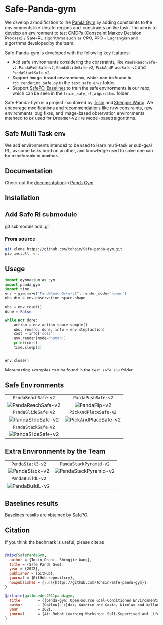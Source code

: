 # Safe-Panda-gym
We develop a modification to the [Panda Gym](https://github.com/qgallouedec/panda-gym) by adding constraints to the environments like Unsafe regions and,
constraints on the task. The aim is to develop an environment to test CMDPs (Constraint Markov Decision Process) / Safe-RL algorithms
such as CPO, PPO - Lagrangian and algorithms developed by the team.

Safe-Panda-gym is developed with the following key features:

* Add safe environments considering the constraints, like `PandaReachSafe-v2`, `PandaPushSafe-v2`, `PandaSlideSafe-v2`, `PickAndPlaceSafe-v2` and `PandaStackSafe-v2`.
* Support image-based environments, which can be found in `rgb_rendering_safe.py` in the `test_safe_envs` folder.
* Support [SafePO-Baselines](https://github.com/PKU-MARL/Safe-Policy-Optimization) to train the safe environments in our repo, which can be seen in the `train_safe_rl_algorithms` folder.


Safe-Panda-Gym is a project maintained by 
[Tosin](https://github.com/tohsin) and [Shengjie Wang](https://github.com/Shengjiewang-Jason).
We encourage modifications and recommendations like new constraints, new environments, bug fixes, and Image-based observation environments intended to be used for Dreamer-v2 like Model-based algorithms.

##  Safe Multi Task env
We add environments intended to be used to learn multi-task or sub-goal RL, as some tasks build on another, and knowledge used to solve one can be transferable to another.

## Documentation

Check out the [documentation](https://panda-gym.readthedocs.io/en/latest/) in [Panda Gym](https://github.com/qgallouedec/panda-gym).

## Installation

## Add Safe Rl submodule
git submodule add .git

### From source

```bash
git clone https://github.com/tohsin/Safe-panda-gym.git
pip install -e .
```

## Usage

```python
import gymnasium as gym
import panda_gym
import time
env = gym.make("PandaReachSafe-v2", render_mode="human")
obs_dim = env.observation_space.shape

obs = env.reset()
done = False

while not done:
    action = env.action_space.sample()
    obs, reward, done, info = env.step(action)
    cost = info['cost']
    env.render(mode='human')
    print(cost)
    time.sleep(2)


env.close()
```
More testing examples can be found in the `test_safe_env` folder.






## Safe Environments
|                                  |                                                |
| :------------------------------: | :--------------------------------------------: |
|         `PandaReachSafe-v2`          |              `PandaPushSafe-v2`                    |
| ![PandaReachSafe-v2](docs/_static/img/reach-safe.png) | ![PandaFlip-v2](docs/_static/img/push-safe.png) |
|         `PandaSlideSafe-v2`          |              `PickAndPlaceSafe-v2`                    |
| ![PandaSlideSafe-v2](docs/_static/img/slide-safe.png) | ![PickAndPlaceSafe-v2](docs/_static/img/pick-and-place-safe.png) |
|         `PandaStackSafe-v2`          
| ![PandaSlideSafe-v2](docs/_static/img/stack-safe.png) 



## Extra Environments by the Team

|                                  |                                                |
| :------------------------------: | :--------------------------------------------: |
|         `PandaStack3-v2`          |              `PandaStackPyramid-v2`                    |
| ![PandaStack-v2](docs/_static/img/stack-3.png) | ![PandaStackPyramid-v2](docs/_static/img/stack-pyramid.png) |
|         `PandaBuildL-v2`          
| ![PandaBuildL-v2](docs/_static/img/build-l.png) 


## Baselines results

Baselines results are obtained by [SafePO](https://github.com/PKU-MARL/Safe-Policy-Optimization).

## Citation

If you think the bechmark is useful, please cite as

```bib

@misc{SafePandaGym,
  author = {Tosin Oseni, Shengjie Wang},
  title = {Safe Panda Gym},
  year = {2022},
  publisher = {GitHub},
  journal = {GitHub repository},
  howpublished = {\url{https://github.com/tohsin/Safe-panda-gym}},
}

@article{gallouedec2021pandagym,
  title        = {{panda-gym: Open-Source Goal-Conditioned Environments for Robotic Learning}},
  author       = {Gallou{\'e}dec, Quentin and Cazin, Nicolas and Dellandr{\'e}a, Emmanuel and Chen, Liming},
  year         = 2021,
  journal      = {4th Robot Learning Workshop: Self-Supervised and Lifelong Learning at NeurIPS},
}


```




